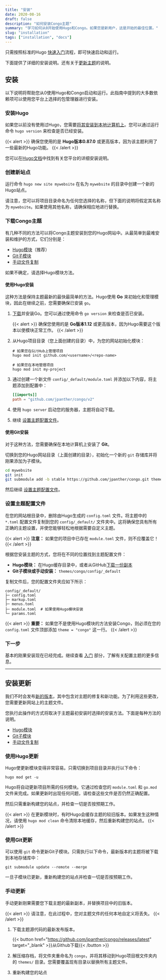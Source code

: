 ```yaml
---
title: "安装"
date: 2020-08-16
draft: false
description: "如何安装Congo主题"
summary: "学习如何从0开始使用Hugo和Congo。如果您是新用户，这是开始的最佳位置。"
slug: "installation"
tags: ["installation", "docs"]
---
```


只需按照标准的Hugo [快速入门](https://gohugo.io/getting-started/quick-start/)流程，即可快速启动和运行。

下面提供了详细的安装说明。还有关于[更新主题](#installing-updates)的说明。

## 安装

以下说明将帮助您从0使用Hugo和Congo启动和运行。此指南中提到的大多数依赖项可以使用您平台上选择的包管理器进行安装。

### 安装Hugo

如果您以前没有使用过Hugo，您需要[将其安装到本地计算机上](https://gohugo.io/getting-started/installing)。您可以通过运行命令 `hugo version` 来检查是否已经安装。

{{< alert >}}
确保您使用的是 **Hugo版本0.87.0** 或更高版本，因为该主题利用了一些最新的Hugo功能。
{{< /alert >}}

您可以在[Hugo文档](https://gohugo.io/getting-started/installing)中找到有关您平台的详细安装说明。

### 创建新站点

运行命令 `hugo new site mywebsite` 在名为 `mywebsite` 的目录中创建一个新的Hugo站点。

请注意，您可以将项目目录命名为任何您选择的名称，但下面的说明将假定其名称为 `mywebsite`。如果使用其他名称，请确保相应地进行替换。

### 下载Congo主题

有几种不同的方法可以将Congo主题安装到您的Hugo网站中。从最简单到最难安装和维护的方式，它们分别是：

- [Hugo模块](#使用hugo安装)（推荐）
- [Git子模块](#使用git安装)
- [手动文件复制](#手动安装)

如果不确定，请选择Hugo模块方法。

#### 使用Hugo安装

这种方法是保持主题最新的最快最简单的方法。Hugo使用 **Go** 来初始化和管理模块，因此在继续之前，您需要确保已安装 `go`。

1. [下载](https://golang.org/dl/)并安装Go。您可以通过使用命令 `go version` 来检查是否已安装。

   {{< alert >}}
   确保您使用的是 **Go版本1.12** 或更高版本，因为Hugo需要这个版本以使模块正常工作。
   {{< /alert >}}

2. 从Hugo项目目录（您上面创建的目录）中，为您的网站初始化模块：

   ```shell
   # 如果您在GitHub上管理项目
   hugo mod init github.com/<username>/<repo-name>

   # 如果您在本地管理项目
   hugo mod init my-project
   ```

3. 通过创建一个新文件 `config/_default/module.toml` 并添加以下内容，将主题添加到配置中：

   ```toml
   [[imports]]
   path = "github.com/jpanther/congo/v2"
   ```

4. 使用 `hugo server` 启动您的服务器，主题将自动下载。
5. 继续 [设置主题配置文件](#设置主题配置文件)。

#### 使用Git安装

对于这种方法，您需要确保在本地计算机上安装了 **Git**。

切换到您的Hugo网站目录（上面创建的目录），初始化一个新的 `git` 存储库并将刚果添加为子模块。

```bash
cd mywebsite
git init
git submodule add -b stable https://github.com/jpanther/congo.git themes/congo
```

然后继续 [设置主题配置文件](#设置主题配置文件)。

### 设置主题配置文件

在您的网站根目录中，删除由Hugo生成的 `config.toml` 文件。将主题中的 `*.toml` 配置文件复制到您的 `config/_default/` 文件夹中。这将确保您具有所有正确的主题设置，并使您能够轻松地根据需要自定义主题。

{{< alert >}}
**注意：** 如果您的项目中已存在 `module.toml` 文件，则不应覆盖它！
{{< /alert >}}

根据您安装主题的方式，您将在不同的位置找到主题配置文件：

- **Hugo模块：** 在Hugo缓存目录中，或者从GitHub[下载一份副本](https://minhaskamal.github.io/DownGit/#/home?url=https://github.com/jpanther/congo/tree/stable/config/_default)
- **Git子模块或手动安装：** `themes/congo/config/_default`

复制文件后，您的配置文件夹应如下所示：

```shell
config/_default/
├─ config.toml
├─ markup.toml
├─ menus.toml
├─ module.toml  # 如果使用Hugo模块安装
└─ params.toml
```

{{< alert >}}
**重要：** 如果您不是使用Hugo模块的方法安装Congo，则必须在您的 `config.toml` 文件顶部添加 `theme = "congo"` 这一行。
{{< /alert >}}

### 下一步

基本的刚果安装现在已经完成。继续查看 [入门](#入门) 部分，了解有关配置主题的更多信息。

---

## 安装更新

我们不时会发布[新的版本](https://github.com/jpanther/congo/releases)，其中包含对主题的修复和新功能。为了利用这些更改，您需要更新网站上的主题文件。

您执行此操作的方式将取决于主题最初安装时选择的安装方法。下面是每种方法的说明。

- [Hugo模块](#使用Hugo更新)
- [Git子模块](#使用Git更新)
- [手动文件复制](#手动更新)

### 使用Hugo更新

Hugo使更新模块变得非常容易。只需切换到项目目录并执行以下命令：

```shell
hugo mod get -u
```

Hugo将自动更新项目所需的任何模块。它通过检查您的 `module.toml` 和 `go.mod` 文件来完成。如果更新时出现任何问题，请检查这些文件是否仍然正确配置。

然后只需重新构建您的站点，并检查一切是否按预期工作。

{{< alert >}}
在更新模块时，有时Hugo会缓存主题的较旧版本。如果发生这种情况，请使用 `hugo mod clean` 命令清除本地缓存，然后重新构建您的站点。
{{< /alert >}}

### 使用Git更新

可以使用 `git` 命令更新Git子模块。只需执行以下命令，最新版本的主题将被下载到本地存储库中：

```shell
git submodule update --remote --merge
```

一旦子模块已更新，重新构建您的站点并检查一切是否按预期工作。

### 手动更新

手动更新刚果需要您下载主题的最新副本，并替换项目中的旧版本。

{{< alert >}}
请注意，在此过程中，您对主题文件的任何本地自定义将丢失。
{{< /alert >}}

1. 下载主题源代码的最新发布版本。

   {{< button href="https://github.com/jpanther/congo/releases/latest" target="_blank" >}}从Github下载{{< /button >}}

2. 解压缩存档，将文件夹重命名为 `congo`，并将其移动到Hugo项目根文件夹内的 `themes/` 目录。您需要覆盖现有目录以替换所有主题文件。

3. 重新构建您的站点